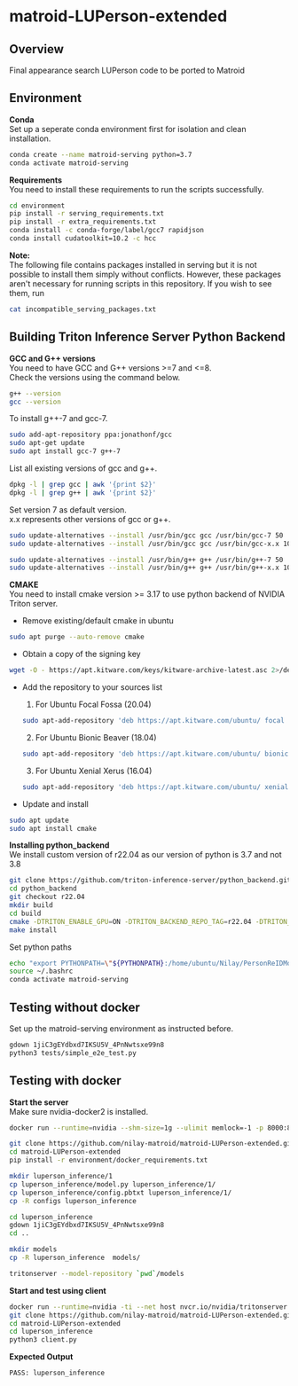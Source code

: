 # matroid-LUPerson-extended

## Overview
Final appearance search LUPerson code to be ported to Matroid

## Environment

**Conda** \
Set up a seperate conda environment first for isolation and clean installation.
```bash
conda create --name matroid-serving python=3.7
conda activate matroid-serving
```


**Requirements** \
You need to install these requirements to run the scripts successfully.
```bash
cd environment
pip install -r serving_requirements.txt
pip install -r extra_requirements.txt
conda install -c conda-forge/label/gcc7 rapidjson
conda install cudatoolkit=10.2 -c hcc
```

**Note:** \
The following file contains packages installed in serving but it is not possible to install them simply without conflicts.
However, these packages aren't necessary for running scripts in this repository.
If you wish to see them, run
```bash
cat incompatible_serving_packages.txt
```

## Building Triton Inference Server Python Backend

**GCC and G++ versions** \
You need to have GCC and G++ versions >=7 and <=8. \
Check the versions using the command below.
```bash
g++ --version
gcc --version
```

To install g++-7 and gcc-7.
```bash
sudo add-apt-repository ppa:jonathonf/gcc
sudo apt-get update
sudo apt install gcc-7 g++-7
```

List all existing versions of gcc and g++.
```bash
dpkg -l | grep gcc | awk '{print $2}'
dpkg -l | grep g++ | awk '{print $2}'
```

Set version 7 as default version. \
x.x represents other versions of gcc or g++.
```bash
sudo update-alternatives --install /usr/bin/gcc gcc /usr/bin/gcc-7 50
sudo update-alternatives --install /usr/bin/gcc gcc /usr/bin/gcc-x.x 10

sudo update-alternatives --install /usr/bin/g++ g++ /usr/bin/g++-7 50
sudo update-alternatives --install /usr/bin/g++ g++ /usr/bin/g++-x.x 10
```

**CMAKE** \
You need to install cmake version >= 3.17 to use python backend of NVIDIA Triton server. 
- Remove existing/default cmake in ubuntu
```bash
sudo apt purge --auto-remove cmake
```

- Obtain a copy of the signing key
```bash
wget -O - https://apt.kitware.com/keys/kitware-archive-latest.asc 2>/dev/null | gpg --dearmor - | sudo tee /etc/apt/trusted.gpg.d/kitware.gpg >/dev/null
```

- Add the repository to your sources list 
    1. For Ubuntu Focal Fossa (20.04)
    ```bash
    sudo apt-add-repository 'deb https://apt.kitware.com/ubuntu/ focal main'
    ```

    2. For Ubuntu Bionic Beaver (18.04)
    ```bash
    sudo apt-add-repository 'deb https://apt.kitware.com/ubuntu/ bionic main'
    ```

    3. For Ubuntu Xenial Xerus (16.04)
    ``` bash
    sudo apt-add-repository 'deb https://apt.kitware.com/ubuntu/ xenial main'
    ```

- Update and install
```bash
sudo apt update
sudo apt install cmake
```

**Installing python_backend** \
We install custom version of r22.04 as our version of python is 3.7 and not 3.8
```bash
git clone https://github.com/triton-inference-server/python_backend.git
cd python_backend
git checkout r22.04
mkdir build
cd build
cmake -DTRITON_ENABLE_GPU=ON -DTRITON_BACKEND_REPO_TAG=r22.04 -DTRITON_COMMON_REPO_TAG=r22.04 -DTRITON_CORE_REPO_TAG=r22.04 -DCMAKE_INSTALL_PREFIX:PATH=`pwd`/install ..
make install
```

Set python paths
```bash
echo "export PYTHONPATH=\"${PYTHONPATH}:/home/ubuntu/Nilay/PersonReIDModels/python_backend/build/install/backends/python\"" >> ~/.bashrc
source ~/.bashrc
conda activate matroid-serving
```

## Testing without docker 
Set up the matroid-serving environment as instructed before.
```bash
gdown 1jiC3gEYdbxd7IKSU5V_4PnNwtsxe99n8
python3 tests/simple_e2e_test.py
```

## Testing with docker
**Start the server** \
Make sure nvidia-docker2 is installed.
```bash
docker run --runtime=nvidia --shm-size=1g --ulimit memlock=-1 -p 8000:8000 -p 8001:8001 -p 8002:8002 --ulimit stack=67108864 -ti nvcr.io/nvidia/tritonserver:22.04-py3

git clone https://github.com/nilay-matroid/matroid-LUPerson-extended.git
cd matroid-LUPerson-extended
pip install -r environment/docker_requirements.txt

mkdir luperson_inference/1
cp luperson_inference/model.py luperson_inference/1/ 
cp luperson_inference/config.pbtxt luperson_inference/1/ 
cp -R configs luperson_inference

cd luperson_inference
gdown 1jiC3gEYdbxd7IKSU5V_4PnNwtsxe99n8
cd ..

mkdir models
cp -R luperson_inference  models/

tritonserver --model-repository `pwd`/models
```

**Start and test using client** 
```bash
docker run --runtime=nvidia -ti --net host nvcr.io/nvidia/tritonserver:22.04-py3-sdk /bin/bash
git clone https://github.com/nilay-matroid/matroid-LUPerson-extended.git
cd matroid-LUPerson-extended
cd luperson_inference
python3 client.py
```
**Expected Output**
```bash
PASS: luperson_inference
```
